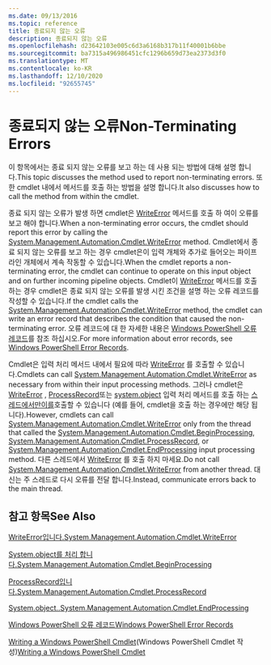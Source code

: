 ```yaml
---
ms.date: 09/13/2016
ms.topic: reference
title: 종료되지 않는 오류
description: 종료되지 않는 오류
ms.openlocfilehash: d23642103e005c6d3a6168b317b11f40001b6bbe
ms.sourcegitcommit: ba7315a496986451cfc1296b659d73ea2373d3f0
ms.translationtype: MT
ms.contentlocale: ko-KR
ms.lasthandoff: 12/10/2020
ms.locfileid: "92655745"
---
```

# <a name="non-terminating-errors"></a><span data-ttu-id="f3906-103">종료되지 않는 오류</span><span class="sxs-lookup"><span data-stu-id="f3906-103">Non-Terminating Errors</span></span>

<span data-ttu-id="f3906-104">이 항목에서는 종료 되지 않는 오류를 보고 하는 데 사용 되는 방법에 대해 설명 합니다.</span><span class="sxs-lookup"><span data-stu-id="f3906-104">This topic discusses the method used to report non-terminating errors.</span></span> <span data-ttu-id="f3906-105">또한 cmdlet 내에서 메서드를 호출 하는 방법을 설명 합니다.</span><span class="sxs-lookup"><span data-stu-id="f3906-105">It also discusses how to call the method from within the cmdlet.</span></span>

<span data-ttu-id="f3906-106">종료 되지 않는 오류가 발생 하면 cmdlet은 [WriteError](/dotnet/api/System.Management.Automation.Cmdlet.WriteError) 메서드를 호출 하 여이 오류를 보고 해야 합니다.</span><span class="sxs-lookup"><span data-stu-id="f3906-106">When a non-terminating error occurs, the cmdlet should report this error by calling the [System.Management.Automation.Cmdlet.WriteError](/dotnet/api/System.Management.Automation.Cmdlet.WriteError) method.</span></span> <span data-ttu-id="f3906-107">Cmdlet에서 종료 되지 않는 오류를 보고 하는 경우 cmdlet은이 입력 개체와 추가로 들어오는 파이프라인 개체에서 계속 작동할 수 있습니다.</span><span class="sxs-lookup"><span data-stu-id="f3906-107">When the cmdlet reports a non-terminating error, the cmdlet can continue to operate on this input object and on further incoming pipeline objects.</span></span> <span data-ttu-id="f3906-108">Cmdlet이 [WriteError](/dotnet/api/System.Management.Automation.Cmdlet.WriteError) 메서드를 호출 하는 경우 cmdlet은 종료 되지 않는 오류를 발생 시킨 조건을 설명 하는 오류 레코드를 작성할 수 있습니다.</span><span class="sxs-lookup"><span data-stu-id="f3906-108">If the cmdlet calls the [System.Management.Automation.Cmdlet.WriteError](/dotnet/api/System.Management.Automation.Cmdlet.WriteError) method, the cmdlet can write an error record that describes the condition that caused the non-terminating error.</span></span> <span data-ttu-id="f3906-109">오류 레코드에 대 한 자세한 내용은 [Windows PowerShell 오류 레코드](./windows-powershell-error-records.md)를 참조 하십시오.</span><span class="sxs-lookup"><span data-stu-id="f3906-109">For more information about error records, see [Windows PowerShell Error Records](./windows-powershell-error-records.md).</span></span>

<span data-ttu-id="f3906-110">Cmdlet은 입력 처리 메서드 내에서 필요에 따라 [WriteError](/dotnet/api/System.Management.Automation.Cmdlet.WriteError) 를 호출할 수 있습니다.</span><span class="sxs-lookup"><span data-stu-id="f3906-110">Cmdlets can call [System.Management.Automation.Cmdlet.WriteError](/dotnet/api/System.Management.Automation.Cmdlet.WriteError) as necessary from within their input processing methods.</span></span> <span data-ttu-id="f3906-111">그러나 cmdlet은 [WriteError](/dotnet/api/System.Management.Automation.Cmdlet.WriteError) , [ProcessRecord](/dotnet/api/System.Management.Automation.Cmdlet.ProcessRecord)또는 [system.object](/dotnet/api/System.Management.Automation.Cmdlet.EndProcessing) 입력 처리 메서드를 호출 하는 [스레드에서만이를](/dotnet/api/System.Management.Automation.Cmdlet.BeginProcessing)호출할 수 있습니다 (예를 들어, cmdlet을 호출 하는 경우에만 해당 됩니다).</span><span class="sxs-lookup"><span data-stu-id="f3906-111">However, cmdlets can call [System.Management.Automation.Cmdlet.WriteError](/dotnet/api/System.Management.Automation.Cmdlet.WriteError) only from the thread that called the [System.Management.Automation.Cmdlet.BeginProcessing](/dotnet/api/System.Management.Automation.Cmdlet.BeginProcessing), [System.Management.Automation.Cmdlet.ProcessRecord](/dotnet/api/System.Management.Automation.Cmdlet.ProcessRecord), or [System.Management.Automation.Cmdlet.EndProcessing](/dotnet/api/System.Management.Automation.Cmdlet.EndProcessing) input processing method.</span></span> <span data-ttu-id="f3906-112">다른 스레드에서 [WriteError](/dotnet/api/System.Management.Automation.Cmdlet.WriteError) 를 호출 하지 마세요.</span><span class="sxs-lookup"><span data-stu-id="f3906-112">Do not call [System.Management.Automation.Cmdlet.WriteError](/dotnet/api/System.Management.Automation.Cmdlet.WriteError) from another thread.</span></span> <span data-ttu-id="f3906-113">대신는 주 스레드로 다시 오류를 전달 합니다.</span><span class="sxs-lookup"><span data-stu-id="f3906-113">Instead, communicate errors back to the main thread.</span></span>

## <a name="see-also"></a><span data-ttu-id="f3906-114">참고 항목</span><span class="sxs-lookup"><span data-stu-id="f3906-114">See Also</span></span>

[<span data-ttu-id="f3906-115">WriteError입니다.</span><span class="sxs-lookup"><span data-stu-id="f3906-115">System.Management.Automation.Cmdlet.WriteError</span></span>](/dotnet/api/System.Management.Automation.Cmdlet.WriteError)

[<span data-ttu-id="f3906-116">System.object를 처리 합니다.</span><span class="sxs-lookup"><span data-stu-id="f3906-116">System.Management.Automation.Cmdlet.BeginProcessing</span></span>](/dotnet/api/System.Management.Automation.Cmdlet.BeginProcessing)

[<span data-ttu-id="f3906-117">ProcessRecord입니다.</span><span class="sxs-lookup"><span data-stu-id="f3906-117">System.Management.Automation.Cmdlet.ProcessRecord</span></span>](/dotnet/api/System.Management.Automation.Cmdlet.ProcessRecord)

[<span data-ttu-id="f3906-118">System.object..</span><span class="sxs-lookup"><span data-stu-id="f3906-118">System.Management.Automation.Cmdlet.EndProcessing</span></span>](/dotnet/api/System.Management.Automation.Cmdlet.EndProcessing)

[<span data-ttu-id="f3906-119">Windows PowerShell 오류 레코드</span><span class="sxs-lookup"><span data-stu-id="f3906-119">Windows PowerShell Error Records</span></span>](./windows-powershell-error-records.md)

<span data-ttu-id="f3906-120">[Writing a Windows PowerShell Cmdlet](./writing-a-windows-powershell-cmdlet.md)(Windows PowerShell Cmdlet 작성)</span><span class="sxs-lookup"><span data-stu-id="f3906-120">[Writing a Windows PowerShell Cmdlet](./writing-a-windows-powershell-cmdlet.md)</span></span>
